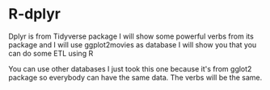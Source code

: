 # R-dplyr

Dplyr is from Tidyverse package I will show some powerful verbs from its package and I will use ggplot2movies as database
I will show you that you can do some ETL using R

You can use other databases I just took this one because it's from gglot2 package so everybody can have the same data. The verbs will be the same.
